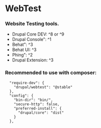 # WebTest

### Website Testing tools.

* Drupal Core DEV: ^8 or ^9
* Drupal Console": ^1
* Behat": ^3
* Behat UI: ^3
* Phing": ^2
* Drupal Extension: ^3

### Recommended to use with composer:

```
  "require-dev": {
    "drupal/webtest": "@stable"
  },
  "config": {
    "bin-dir": "bin/",
    "secure-http": false,
    "preferred-install": {
      "drupal/core": "dist"
    }
  },
```